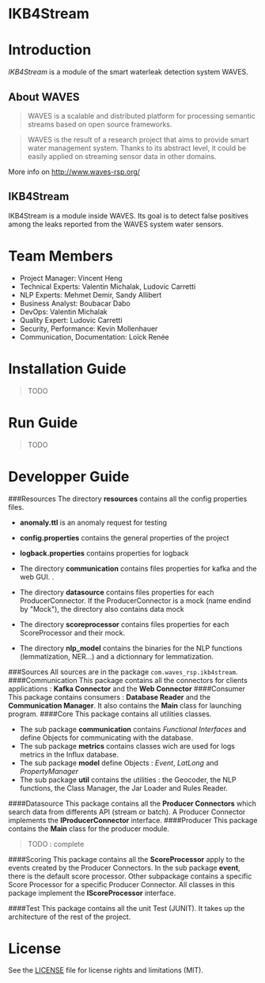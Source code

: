 IKB4Stream
=====================

# Introduction

*IKB4Stream* is a module of the smart waterleak detection system WAVES.

## About WAVES
> WAVES is a scalable and distributed platform for processing semantic streams based on open source frameworks.

> WAVES is the result of a research project that aims to provide smart water management system. Thanks to its abstract level, it could be easily applied on streaming sensor data in other domains.

More info on http://www.waves-rsp.org/

## IKB4Stream
IKB4Stream is a module inside WAVES. Its goal is to detect false positives among the leaks reported from the WAVES system water sensors.

# Team Members
* Project Manager: Vincent Heng
* Technical Experts: Valentin Michalak, Ludovic Carretti
* NLP Experts: Mehmet Demir, Sandy Allibert
* Business Analyst: Boubacar Dabo
* DevOps: Valentin Michalak
* Quality Expert: Ludovic Carretti
* Security, Performance: Kevin Mollenhauer
* Communication, Documentation: Loïck Renée

# Installation Guide

> TODO

# Run Guide

> TODO

# Developper Guide
###Resources
The directory **resources** contains all the config properties files. 

*  **anomaly.ttl** is an anomaly request for testing
* **config.properties** contains the general properties of the project
* **logback.properties** contains properties for logback

* The directory **communication** contains files properties for kafka and the web GUI. .
* The directory **datasource** contains files properties for each ProducerConnector. If the ProducerConnector is a mock (name endind by "Mock"), the directory also contains data mock
* The directory **scoreprocessor** contains files properties for each ScoreProcessor and their mock. 
* The directory **nlp_model** contains the binaries for the NLP functions (lemmatization, NER...) and a dictionnary for lemmatization.

###Sources
All sources are in the package ```com.waves_rsp.ikb4stream```.
####Communication
This package contains all the connectors for clients applications : **Kafka Connector**  and the **Web Connector**
####Consumer
This package contains consumers : **Database Reader** and the **Communication Manager**. It also contains the **Main** class for launching program. 
####Core
This package contains all utilities classes.

* The sub package **communication** contains *Functional Interfaces* and define Objects for communicating with the database. 
* The sub package **metrics** contains classes wich are used for logs metrics in the Influx database. 
* The sub package **model** define Objects : *Event*, *LatLong* and *PropertyManager*
 * The sub package **util** contains the utilities : the Geocoder, the NLP functions, the Class Manager, the Jar Loader and Rules Reader. 

####Datasource
This package contains all the **Producer Connectors** which search data from differents API (stream or batch). A Producer Connector implements the **IProducerConnector** interface.
####Producer
This package contains the **Main** class for the producer module. 
>TODO :  complete

####Scoring
This package contains all the **ScoreProcessor** apply to the events created by the Producer Connectors. In the sub package **event**, there is the default score processor. 
Other subpackage contains a specific Score Processor for a specific Producer Connector. 
All classes in this package implement the **IScoreProcessor** interface.

####Test
This package contains all the unit Test (JUNIT). 
It takes up the architecture of the rest of the project.

# License

See the [LICENSE](LICENSE.md) file for license rights and limitations (MIT).
